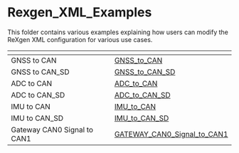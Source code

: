 # Rexgen\_XML\_Examples

This folder contains various examples explaining how users can modify the ReXgen XML configuration for various use cases.

<table data-view="cards"><thead><tr><th></th><th data-hidden data-card-target data-type="content-ref"></th></tr></thead><tbody><tr><td>GNSS to CAN</td><td><a href="GNSS_to_CAN/">GNSS_to_CAN</a></td></tr><tr><td>GNSS to CAN_SD</td><td><a href="GNSS_to_CAN_SD/">GNSS_to_CAN_SD</a></td></tr><tr><td>ADC to CAN</td><td><a href="ADC_to_CAN/">ADC_to_CAN</a></td></tr><tr><td>ADC to CAN_SD</td><td><a href="ADC_to_CAN_SD/">ADC_to_CAN_SD</a></td></tr><tr><td>IMU to CAN</td><td><a href="IMU_to_CAN/">IMU_to_CAN</a></td></tr><tr><td>IMU to CAN_SD</td><td><a href="IMU_to_CAN_SD/">IMU_to_CAN_SD</a></td></tr><tr><td>Gateway CAN0 Signal to CAN1</td><td><a href="GATEWAY_CAN0_Signal_to_CAN1/">GATEWAY_CAN0_Signal_to_CAN1</a></td></tr></tbody></table>
